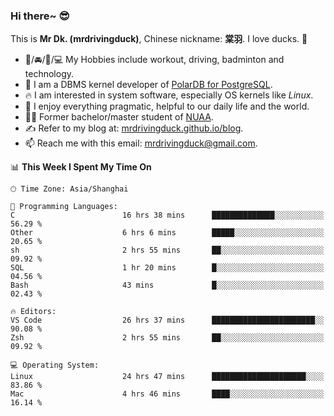 ### Hi there~ 😎

This is **Mr Dk. (mrdrivingduck)**, Chinese nickname: **棠羽**. I love ducks. 🦆

- 💪/🚘/🏸/💻 My Hobbies include workout, driving, badminton and technology.
- 🍊 I am a DBMS kernel developer of [PolarDB for PostgreSQL](https://github.com/ApsaraDB/PolarDB-for-PostgreSQL).
- 🔥 I am interested in system software, especially OS kernels like *Linux*.
- 🔧 I enjoy everything pragmatic, helpful to our daily life and the world.
- 👨‍🎓 Former bachelor/master student of [NUAA](https://en.wikipedia.org/wiki/Nanjing_University_of_Aeronautics_and_Astronautics).
- ✍ Refer to my blog at: [mrdrivingduck.github.io/blog](https://mrdrivingduck.github.io/blog/).
- 📫 Reach me with this email: [mrdrivingduck@gmail.com](mailto:mrdrivingduck@gmail.com).

<!--START_SECTION:waka-->
📊 **This Week I Spent My Time On** 

```text
🕑︎ Time Zone: Asia/Shanghai

💬 Programming Languages: 
C                        16 hrs 38 mins      ██████████████░░░░░░░░░░░   56.29 % 
Other                    6 hrs 6 mins        █████░░░░░░░░░░░░░░░░░░░░   20.65 % 
sh                       2 hrs 55 mins       ██░░░░░░░░░░░░░░░░░░░░░░░   09.92 % 
SQL                      1 hr 20 mins        █░░░░░░░░░░░░░░░░░░░░░░░░   04.56 % 
Bash                     43 mins             █░░░░░░░░░░░░░░░░░░░░░░░░   02.43 % 

🔥 Editors: 
VS Code                  26 hrs 37 mins      ███████████████████████░░   90.08 % 
Zsh                      2 hrs 55 mins       ██░░░░░░░░░░░░░░░░░░░░░░░   09.92 % 

💻 Operating System: 
Linux                    24 hrs 47 mins      █████████████████████░░░░   83.86 % 
Mac                      4 hrs 46 mins       ████░░░░░░░░░░░░░░░░░░░░░   16.14 % 
```


<!--END_SECTION:waka-->

<!-- ![Mr Dk.'s GitHub Stats](https://github-readme-stats.vercel.app/api?username=mrdrivingduck&count_private&show_icons=true&theme=buefy) -->

<!-- ![Most Used Languages](https://github-readme-stats.vercel.app/api/top-langs/?username=mrdrivingduck&exclude_repo=mips32-CPU,snort-tcp-socket&theme=buefy&layout=compact&langs_count=10) -->


<!--
**mrdrivingduck/mrdrivingduck** is a ✨ _special_ ✨ repository because its `README.md` (this file) appears on your GitHub profile.

Here are some ideas to get you started:

- 🔭 I’m currently working on ...
- 🌱 I’m currently learning ...
- 👯 I’m looking to collaborate on ...
- 🤔 I’m looking for help with ...
- 💬 Ask me about ...
- 📫 How to reach me: ...
- 😄 Pronouns: ...
- ⚡ Fun fact: ...
-->

